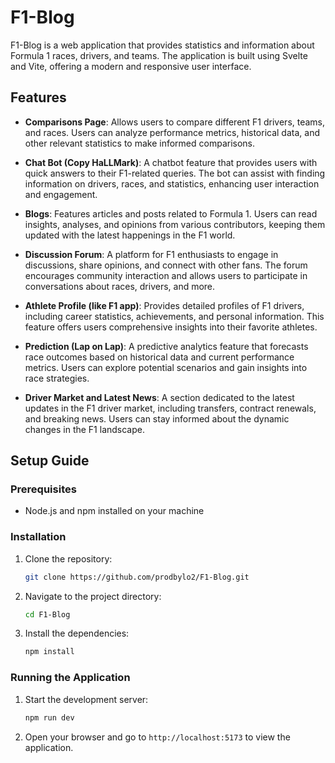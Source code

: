 # F1-Blog

F1-Blog is a web application that provides statistics and information about Formula 1 races, drivers, and teams. The application is built using Svelte and Vite, offering a modern and responsive user interface.

## Features
- **Comparisons Page**: Allows users to compare different F1 drivers, teams, and races. Users can analyze performance metrics, historical data, and other relevant statistics to make informed comparisons.

- **Chat Bot (Copy HaLLMark)**: A chatbot feature that provides users with quick answers to their F1-related queries. The bot can assist with finding information on drivers, races, and statistics, enhancing user interaction and engagement.

- **Blogs**: Features articles and posts related to Formula 1. Users can read insights, analyses, and opinions from various contributors, keeping them updated with the latest happenings in the F1 world.

- **Discussion Forum**: A platform for F1 enthusiasts to engage in discussions, share opinions, and connect with other fans. The forum encourages community interaction and allows users to participate in conversations about races, drivers, and more.

- **Athlete Profile (like F1 app)**: Provides detailed profiles of F1 drivers, including career statistics, achievements, and personal information. This feature offers users comprehensive insights into their favorite athletes.

- **Prediction (Lap on Lap)**: A predictive analytics feature that forecasts race outcomes based on historical data and current performance metrics. Users can explore potential scenarios and gain insights into race strategies.

- **Driver Market and Latest News**: A section dedicated to the latest updates in the F1 driver market, including transfers, contract renewals, and breaking news. Users can stay informed about the dynamic changes in the F1 landscape.

## Setup Guide

### Prerequisites
- Node.js and npm installed on your machine

### Installation
1. Clone the repository:
   ```bash
   git clone https://github.com/prodbylo2/F1-Blog.git
   ```
2. Navigate to the project directory:
   ```bash
   cd F1-Blog
   ```
3. Install the dependencies:
   ```bash
   npm install
   ```

### Running the Application
1. Start the development server:
   ```bash
   npm run dev
   ```
2. Open your browser and go to `http://localhost:5173` to view the application.